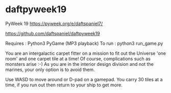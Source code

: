 daftpyweek19
============

PyWeek 19 https://pyweek.org/e/daftspaniel7/

https://github.com/daftspaniel/daftpyweek19

Requires : Python3 PyGame (MP3 playback)
To run : python3 run_game.py

You are an intergalactic carpet fitter on a mission to fit out the 
Universe 'one room' and one carpet tile at a time! Of course,
complications such as monsters arise :-) As you are in the interior
design division and not the marines, your only option is to avoid them.

Use WASD to move around or D-pad on a gamepad. You carry 30 tiles at a
time, if you run out then return to your ship to get more.

